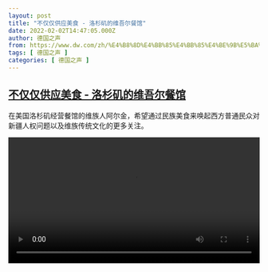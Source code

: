 ```yaml
---
layout: post
title: "不仅仅供应美食 - 洛杉矶的维吾尔餐馆"
date: 2022-02-02T14:47:05.000Z
author: 德国之声
from: https://www.dw.com/zh/%E4%B8%8D%E4%BB%85%E4%BB%85%E4%BE%9B%E5%BA%94%E7%BE%8E%E9%A3%9F%20-%20%E6%B4%9B%E6%9D%89%E7%9F%B6%E7%9A%84%E7%BB%B4%E5%90%BE%E5%B0%94%E9%A4%90%E9%A6%86/a-60634839
tags: [ 德国之声 ]
categories: [ 德国之声 ]
---
```

<!--1643813225000-->
[不仅仅供应美食 - 洛杉矶的维吾尔餐馆](https://www.dw.com/zh/%E4%B8%8D%E4%BB%85%E4%BB%85%E4%BE%9B%E5%BA%94%E7%BE%8E%E9%A3%9F%20-%20%E6%B4%9B%E6%9D%89%E7%9F%B6%E7%9A%84%E7%BB%B4%E5%90%BE%E5%B0%94%E9%A4%90%E9%A6%86/a-60634839)
------

<div>
<p>在美国洛杉矶经营餐馆的维族人阿尔金，希望通过民族美食来唤起西方普通民众对新疆人权问题以及维族传统文化的更多关注。 </small></p><video src="https://tvdownloaddw-a.akamaihd.net/dwtv_video/flv/vdt_zh/2022/bchi220202_002_bchi_220202_uyghurla_01r_sd_sor.mp4" controls style="width:100%"></video>
</div>
